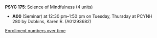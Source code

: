 **PSYC 175**: Science of Mindfulness (4 units)

- **A00** (Seminar) at 12:30 pm–1:50 pm on Tuesday, Thursday at PCYNH 280 by Dobkins, Karen R. (A01293682)

[Enrollment numbers over time](./PSYC175.tsv)
